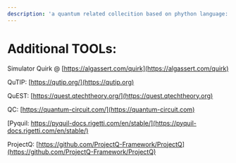 ```yaml
---
description: 'a quantum related collecition based on phython language:'
---
```


# Additional TOOLs:

Simulator Quirk @ [https://algassert.com/quirk](https://algassert.com/quirk)

QuTIP: [https://qutip.org/](https://qutip.org)  &#x20;

QuEST: [https://quest.qtechtheory.org/](https://quest.qtechtheory.org)

QC: [https://quantum-circuit.com/](https://quantum-circuit.com)

[Pyquil: https://pyquil-docs.rigetti.com/en/stable/](https://pyquil-docs.rigetti.com/en/stable/)

ProjectQ: [https://github.com/ProjectQ-Framework/ProjectQ](https://github.com/ProjectQ-Framework/ProjectQ)
